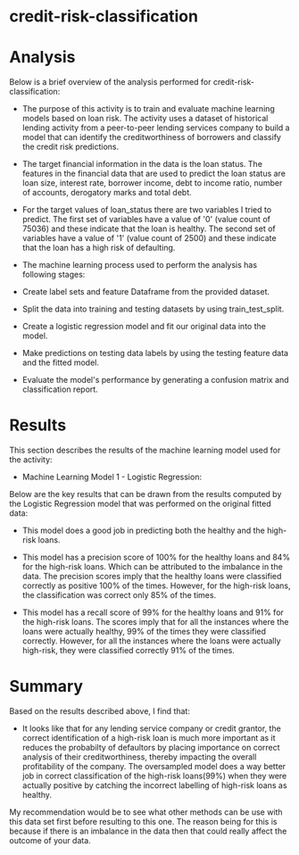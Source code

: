 # credit-risk-classification

# Analysis

Below is a brief overview of the analysis performed for credit-risk-classification:

- The purpose of this activity is to train and evaluate machine learning models based on loan risk. The activity uses a dataset of historical lending activity from a peer-to-peer lending services company to build a model that can identify the creditworthiness of borrowers and classify the credit risk predictions.

- The target financial information in the data is the loan status. The features in the financial data that are used to predict the loan status are loan size, interest rate, borrower income, debt to income ratio, number of accounts, derogatory marks and total debt.

- For the target values of loan_status there are two variables I tried to predict. The first set of variables have a value of '0' (value count of 75036) and these indicate that the loan is healthy. The second set of variables have a value of '1' (value count of 2500) and these indicate that the loan has a high risk of defaulting.

- The machine learning process used to perform the analysis has following stages:

- Create label sets and feature Dataframe from the provided dataset.
- Split the data into training and testing datasets by using train_test_split.
- Create a logistic regression model and fit our original data into the model.
- Make predictions on testing data labels by using the testing feature data and the fitted model.
- Evaluate the model's performance by generating a confusion matrix and classification report.

# Results

This section describes the results of the machine learning model used for the activity:

- Machine Learning Model 1 - Logistic Regression:

Below are the key results that can be drawn from the results computed by the Logistic Regression model that was performed on the original fitted data:

- This model does a good job in predicting both the healthy and the high-risk loans.

- This model has a precision score of 100% for the healthy loans and 84% for the high-risk loans. Which can be attributed to the imbalance in the data. The precision scores imply that the healthy loans were classified correctly as positive 100% of the times. However, for the high-risk loans, the classification was correct only 85% of the times.

- This model has a recall score of 99% for the healthy loans and 91% for the high-risk loans. The scores imply that for all the instances where the loans were actually healthy, 99% of the times they were classified correctly. However, for all the instances where the loans were actually high-risk, they were classified correctly 91% of the times.

# Summary

Based on the results described above, I find that:

- It looks like that for any lending service company or credit grantor, the correct identification of a high-risk loan is much more important as it reduces the probabilty of defaultors by placing importance on correct analysis of their creditworthiness, thereby impacting the overall profitability of the company. The oversampled model does a way better job in correct classification of the high-risk loans(99%) when they were actually positive by catching the incorrect labelling of high-risk loans as healthy.

My recommendation would be to see what other methods can be use with this data set first before resulting to this one. The reason being for this is because if there is an imbalance in the data then that could really affect the outcome of your data.